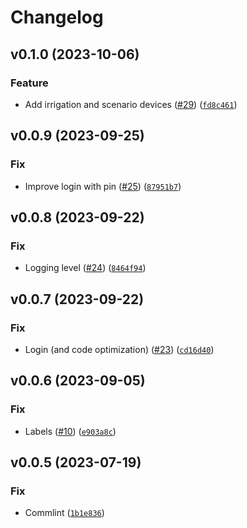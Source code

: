 # Changelog

<!--next-version-placeholder-->

## v0.1.0 (2023-10-06)

### Feature

* Add irrigation and scenario devices ([#29](https://github.com/chemelli74/aiocomelit/issues/29)) ([`fd8c461`](https://github.com/chemelli74/aiocomelit/commit/fd8c46159af2c381bbe96c9c4a498b2d911cc31c))

## v0.0.9 (2023-09-25)

### Fix

* Improve login with pin ([#25](https://github.com/chemelli74/aiocomelit/issues/25)) ([`87951b7`](https://github.com/chemelli74/aiocomelit/commit/87951b73447e866a92ca2cf4cbc94dcc2126bfb6))

## v0.0.8 (2023-09-22)

### Fix

* Logging level ([#24](https://github.com/chemelli74/aiocomelit/issues/24)) ([`8464f94`](https://github.com/chemelli74/aiocomelit/commit/8464f94bd347a75b672c3abf30540b1bea291610))

## v0.0.7 (2023-09-22)

### Fix

* Login (and code optimization) ([#23](https://github.com/chemelli74/aiocomelit/issues/23)) ([`cd16d40`](https://github.com/chemelli74/aiocomelit/commit/cd16d40848285cd24faa8f7ed81d872b338d3848))

## v0.0.6 (2023-09-05)

### Fix

* Labels ([#10](https://github.com/chemelli74/aiocomelit/issues/10)) ([`e903a8c`](https://github.com/chemelli74/aiocomelit/commit/e903a8c5782995bc2f5b187778d48c002236b4a9))

## v0.0.5 (2023-07-19)

### Fix

* Commlint ([`1b1e836`](https://github.com/chemelli74/aiocomelit/commit/1b1e836b9b6f6f21999e2499af1d15c995e4cd7d))
